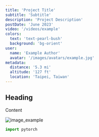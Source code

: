 ```yaml
---
title: 'Project Title'
subtitle: 'Subtitle'
description: 'Project Description'
postDate: 'June 2023'
video: '/videos/example'
colors:
  text: 'text-pearl-bush'
  background: 'bg-orient'
user:
  name: 'Example Author'
  avatar: '/images/avatars/example.jpg'
metadata:
  distance: '5.3 mi'
  altitude: '127 ft'
  location: 'Taipei, Taiwan'
---
```


## Heading

Content

![image_example](@assets/images/example-image.jpg)

```python
import pytorch
```

